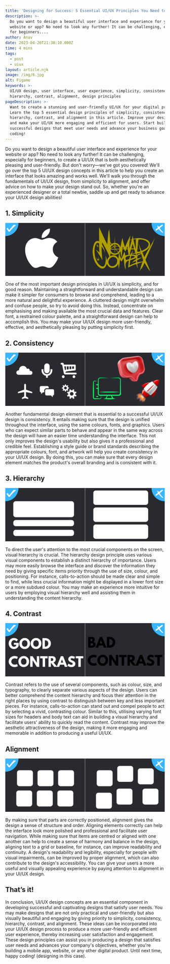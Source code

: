 ```yaml
---
title: 'Designing for Success: 5 Essential UI/UX Principles You Need to Know'
description: >-
  Do you want to design a beautiful user interface and experience for your
  website or app? No need to look any further! It can be challenging, especially
  for beginners....
author: Anav
date: 2023-04-26T21:38:10.000Z
time: 4 mins
tags:
  - post
  - uiux
layout: article.njk
image: /img/6.jpg
alt: Figame
keywords: >-
  UI/UX design, user interface, user experience, simplicity, consistency,
  hierarchy, contrast, alignment, design principles
pageDescription: >-
  Want to create a stunning and user-friendly UI/UX for your digital product?
  Learn the top 5 essential design principles of simplicity, consistency,
  hierarchy, contrast, and alignment in this article. Improve your design skills
  and make your UI/UX more engaging and efficient for users. Start building
  successful designs that meet user needs and advance your business goals. Happy
  coding!
---
```

Do you want to design a beautiful user interface and experience for your website or app? No need to look any further! It can be challenging, especially for beginners, to create a UI/UX that is both aesthetically pleasing and user-friendly. But don't worry—we've got you covered! We'll go over the top 5 UI/UX design concepts in this article to help you create an interface that looks amazing and works well. We'll walk you through the fundamentals of UI/UX design, from simplicity to alignment, and offer advice on how to make your design stand out. So, whether you're an experienced designer or a total newbie, saddle up and get ready to advance your UI/UX design abilities!

## 1. Simplicity

![simplicity](/img/7.jpg)

One of the most important design principles in UI/UX is simplicity, and for good reason. Maintaining a straightforward and understandable design can make it simpler for consumers to browse and comprehend, leading to a more natural and delightful experience. A cluttered design might overwhelm and confuse people, so try to avoid doing this. Instead, concentrate on emphasising and making available the most crucial data and features. Clear font, a restrained colour palette, and a straightforward design can help to accomplish this. You may make your UI/UX design more user-friendly, effective, and aesthetically pleasing by putting simplicity first.

## 2. Consistency

![icons](/img/8.jpg)

Another fundamental design element that is essential to a successful UI/UX design is consistency. It entails making sure that the design is unified throughout the interface, using the same colours, fonts, and graphics. Users who can expect similar parts to behave and appear in the same way across the design will have an easier time understanding the interface. This not only improves the design's usability but also gives it a professional and credible feel. Establishing a style guide or brand standards describing the appropriate colours, font, and artwork will help you create consistency in your UI/UX design. By doing this, you can make sure that every design element matches the product's overall branding and is consistent with it.

## 3. Hierarchy

![heirarchy](/img/9.jpg)

To direct the user's attention to the most crucial components on the screen, visual hierarchy is crucial. The hierarchy design principle uses various visual components to establish a distinct hierarchy of importance. Users may more easily browse the interface and discover the information they need by giving specific items priority through the use of size, colour, and positioning. For instance, calls-to-action should be made clear and simple to find, while less crucial information might be displayed in a lower font size or a more subdued colour. You may make an experience more intuitive for users by employing visual hierarchy well and assisting them in understanding the content hierarchy.

## 4. Contrast

![contrast](/img/10.jpg)

Contrast refers to the use of several components, such as colour, size, and typography, to clearly separate various aspects of the design. Users can better comprehend the content hierarchy and focus their attention in the right places by using contrast to distinguish between key and less important pieces. For instance, calls-to-action can stand out and compel people to act by selecting a vivid, contrasting colour. Similar to this, utilising varying font sizes for headers and body text can aid in building a visual hierarchy and facilitate users' ability to quickly read the content. Contrast may improve the aesthetic attractiveness of the design, making it more engaging and memorable in addition to producing a useful UI/UX.

## Alignment 

![boxes](/img/11.jpg)

By making sure that parts are correctly positioned, alignment gives the design a sense of structure and order. Aligning elements correctly can help the interface look more polished and professional and facilitate user navigation. While making sure that items are centred or aligned with one another can help to create a sense of harmony and balance in the design, aligning text to a grid or baseline, for instance, can improve readability and continuity. A design's readability and legibility, especially for people with visual impairments, can be improved by proper alignment, which can also contribute to the design's accessibility. You can give your users a more useful and visually appealing experience by paying attention to alignment in your UI/UX design.

## That’s it!

In conclusion, UI/UX design concepts are an essential component in developing successful and captivating designs that satisfy user needs. You may make designs that are not only practical and user-friendly but also visually beautiful and engaging by giving priority to simplicity, consistency, hierarchy, contrast, and alignment. These ideas can be incorporated into your UI/UX design process to produce a more user-friendly and efficient user experience, thereby increasing user satisfaction and engagement. These design principles can assist you in producing a design that satisfies user needs and advances your company's objectives, whether you're building a mobile app, website, or any other digital product. Until next time, happy coding! (designing in this case).
